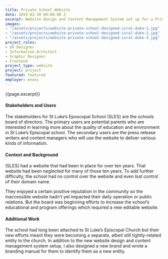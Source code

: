 ```yaml
---
title: Private School Website
date: 2019-03-30 00:00:00 Z
excerpt: Website Design and Content Management System set up for a Private School.
images:
- "/assets/projects/website-private-school-designed-isral-duke-1.jpg"
- "/assets/projects/website-private-school-designed-isral-duke-2.jpg"
- "/assets/projects/website-private-school-designed-isral-duke-3.jpg"
project_roles:
- UX Designer
- Information Architect
- Graphic Designer
- Frontend
project_type: website
project: project
featured: featured
employer: envoc
---
```

<p class="lead">{{page.excerpt}}</p>
<h4>Stakeholders and Users</h4>
<p>The stakeholders for St Luke&rsquo;s Eposcopal School (SLES) are the schools board of directors. The primary users are potential parents who are interested in learning more about the quality of education and environment in St Luke&rsquo;s Episcopal school. The secondary users are the press release writers and content managers who will use the website to deliver various kinds of information.</p>
<h4>Context and Background</h4>
<p>(SLES) had a website that had been in place for over ten years. That website had been neglected for many of those ten years. To add further difficulty, the school had no control over the website and even lost control of their domain name.</p>
<p>They enjoyed a certain positive reputation in the community so the inaccessible website hadn&rsquo;t yet impacted their daily operation or public relations. But the board was beginning efforts to increase the school&rsquo;s educational and program offerings which required a new editable website.</p>
<h4>Additional Work</h4>
<p>The school had long been attached to St Luke&rsquo;s Episcopal Church but their new efforts meant they were becoming a separate, albeit still tightly-related entity to the church. In addition to the new website design and content management system setup, I also designed a new brand and wrote a branding manual for them to identify them as a new entity.</p>